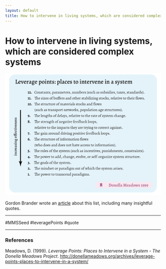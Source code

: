 ```yaml
---
layout: default
title: How to intervene in living systems, which are considered complex systems
---
```

# How to intervene in living systems, which are considered complex systems

![Leverage points: places to intervene in a complex system](media/cleanshot_2024-01-18-at-15-30-33@2x.png)

Gordon Brander wrote an [article](https://open.substack.com/pub/subconscious/p/places-to-intervene-in-a-system?r=17iyv7&utm_medium=ios) about this list, including many insightful quotes.



______

#MMSSeed #leveragePoints #quote 

______
### References

Meadows, D. (1999). _Leverage Points: Places to Intervene in a System - The Donella Meadows Project_. http://donellameadows.org/archives/leverage-points-places-to-intervene-in-a-system/